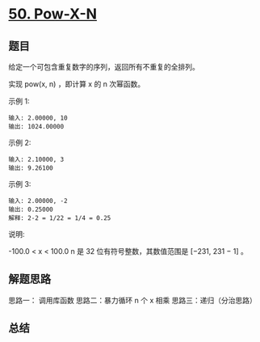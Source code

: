 # [50. Pow-X-N](https://leetcode-cn.com/problems/powx-n/)

## 题目
给定一个可包含重复数字的序列，返回所有不重复的全排列。

实现 pow(x, n) ，即计算 x 的 n 次幂函数。

示例 1:

```
输入: 2.00000, 10
输出: 1024.00000
```

示例 2:

```
输入: 2.10000, 3
输出: 9.26100
```


示例 3:

```
输入: 2.00000, -2
输出: 0.25000
解释: 2-2 = 1/22 = 1/4 = 0.25
```


说明:

-100.0 < x < 100.0
n 是 32 位有符号整数，其数值范围是 [−231, 231 − 1] 。



## 解题思路

思路一： 调用库函数
思路二：暴力循环 n 个 x 相乘
思路三：递归（分治思路）


## 总结